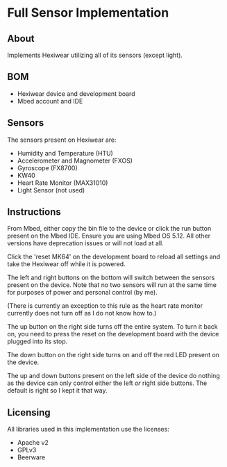 # Full Sensor Implementation

## About

Implements Hexiwear utilizing all of its sensors (except light).

## BOM

- Hexiwear device and development board
- Mbed account and IDE

## Sensors

The sensors present on Hexiwear are:
- Humidity and Temperature (HTU)
- Accelerometer and Magnometer (FXOS)
- Gyroscope (FX8700)
- KW40
- Heart Rate Monitor (MAX31010)
- Light Sensor (not used)

## Instructions

From Mbed, either copy the bin file to the device or click the run button
present on the Mbed IDE. Ensure you are using Mbed OS 5.12.
All other versions have deprecation issues or will not load
at all.

Click the 'reset MK64' on the development board to reload all
settings and take the Hexiwear off while it is powered.

The left and right buttons on the bottom will switch between the sensors
present on the device. Note that no two sensors will run at the same time
for purposes of power and personal control (by me).

(There is currently an exception to this rule as the heart rate monitor
currently does not turn off as I do not know how to.)

The up button on the right side turns off the entire system. To turn
it back on, you need to press the reset on the development board
with the device plugged into its stop.

The down button on the right side turns on and off the red LED
present on the device.

The up and down buttons present on the left side of the device
do nothing as the device can only control either the left _or_
right side buttons. The default is right so I kept it that way.

## Licensing

All libraries used in this implementation use the licenses:
- Apache v2
- GPLv3
- Beerware
